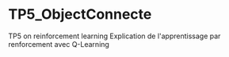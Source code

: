 # TP5_ObjectConnecte
TP5 on reinforcement learning
Explication de l'apprentissage par renforcement avec Q-Learning


